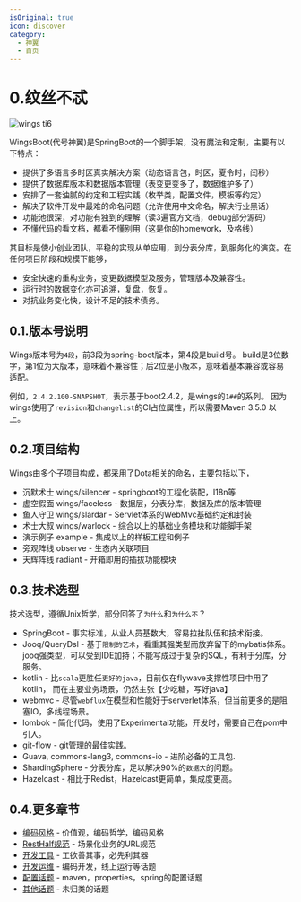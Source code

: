 ```yaml
---
isOriginal: true
icon: discover
category:
  - 神翼
  - 首页
---
```


# 0.纹丝不忒

![wings ti6](/wings-ti6-champion.png)

WingsBoot(代号神翼)是SpringBoot的一个脚手架，没有魔法和定制，主要有以下特点：

* 提供了多语言多时区真实解决方案（动态语言包，时区，夏令时，闰秒）
* 提供了数据库版本和数据版本管理（表变更变多了，数据维护多了）
* 安排了一套油腻的约定和工程实践（枚举类，配置文件，模板等约定）
* 解决了软件开发中最难的命名问题（允许使用中文命名，解决行业黑话）
* 功能池很深，对功能有独到的理解（读3遍官方文档，debug部分源码）
* 不懂代码的看文档，都看不懂别用（这是你的homework，及格线）

其目标是使小创业团队，平稳的实现从单应用，到分表分库，到服务化的演变。在任何项目阶段和规模下能够，

* 安全快速的重构业务，变更数据模型及服务，管理版本及兼容性。
* 运行时的数据变化亦可追溯，复盘，恢复。
* 对抗业务变化快，设计不足的技术债务。

## 0.1.版本号说明

Wings版本号为`4段`，前3段为spring-boot版本，第4段是build号。
build是3位数字，第1位为大版本，意味着不兼容性；后2位是小版本，意味着基本兼容或容易适配。

例如，`2.4.2.100-SNAPSHOT`，表示基于boot2.4.2，是wings的`1##`的系列。
因为wings使用了`revision`和`changelist`的CI占位属性，所以需要Maven 3.5.0 以上。

## 0.2.项目结构

Wings由多个子项目构成，都采用了Dota相关的命名，主要包括以下，

* 沉默术士 wings/silencer - springboot的工程化装配，I18n等
* 虚空假面 wings/faceless - 数据层，分表分库，数据及库的版本管理
* 鱼人守卫 wings/slardar - Servlet体系的WebMvc基础约定和封装
* 术士大叔 wings/warlock - 综合以上的基础业务模块和功能脚手架
* 演示例子 example - 集成以上的样板工程和例子
* 旁观阵线 observe - 生态内关联项目
* 天辉阵线 radiant - 开箱即用的插拔功能模块

## 0.3.技术选型

技术选型，遵循Unix哲学，部分回答了`为什么`和`为什么不`？

* SpringBoot - 事实标准，从业人员基数大，容易拉扯队伍和技术衔接。
* Jooq/QueryDsl - 基于`限制的艺术`，看重其强类型而放弃留下的mybatis体系。
  jooq强类型，可以受到IDE加持；不能写成过于复杂的SQL，有利于分库，分服务。
* kotlin - 比`scala`更胜任`更好的java`，目前仅在flywave支撑性项目中用了kotlin，
  而在主要业务场景，仍然主张【少吃糖，写好java】
* webmvc - 尽管`webflux`在模型和性能好于serverlet体系，但当前更多的是阻塞IO，多线程场景。
* lombok - 简化代码，使用了Experimental功能，开发时，需要自己在pom中引入。
* git-flow - git管理的最佳实践。
* Guava, commons-lang3, commons-io - 进阶必备的工具包.
* ShardingSphere - 分表分库，足以解决90%的`数据大`的问题。
* Hazelcast - 相比于Redist，Hazelcast更简单，集成度更高。

## 0.4.更多章节

* [编码风格](0a-code-style.md) -  价值观，编码哲学，编码风格
* [RestHalf规范](0b-rest-half.md) - 场景化业务的URL规范
* [开发工具](0c-dev-tool.md) - 工欲善其事，必先利其器
* [开发运维](0d-qa-devops.md) - 编码开发，线上运行等话题
* [配置话题](0e-qa-config.md) - maven，properties，spring的配置话题
* [其他话题](0f-qa-others.md) - 未归类的话题

